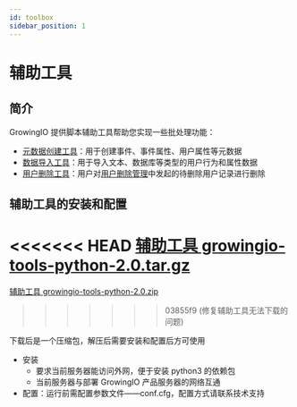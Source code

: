```yaml
---
id: toolbox
sidebar_position: 1
---
```


# 辅助工具

## 简介[](#jian-jie)

GrowingIO 提供脚本辅助工具帮助您实现一些批处理功能：‌

- ​[元数据创建工具](../../developer-manual/toolbox/metadata-creator)：用于创建事件、事件属性、用户属性等元数据
- ​[数据导入工具](../../developer-manual/toolbox/dataimporter)：用于导入文本、数据库等类型的用户行为和属性数据
- ​[用户删除工具](../../developer-manual/toolbox/user-delete-tool)：用户对[用户删除管理](../../product-manual/customer-data-platform/data-integration/user-del-management)中发起的待删除用户记录进行删除

## 辅助工具的安装和配置

<<<<<<< HEAD
[辅助工具 growingio-tools-python-2.0.tar.gz](/img/growingio-tools-python-2.0.tar.gz)
=======
[辅助工具 growingio-tools-python-2.0.zip](/img/growingio-tools-python-2.0.zip)
>>>>>>> 03855f9 (修复辅助工具无法下载的问题)

下载后是一个压缩包，解压后需要安装和配置后方可使用

- 安装
  - 要求当前服务器能访问外网，便于安装 python3 的依赖包
  - 当前服务器与部署 GrowingIO 产品服务器的网络互通
- 配置：运行前需配置参数文件——conf.cfg，配置方式请联系技术支持
